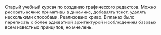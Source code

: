 Старый учебный курсач по созданию графического редактора.
Можно рисовать всякие примитивы в динамике, добавлять текст, удалять несколькими способами.
Реализовано криво. В планах было переписать с более адекватной архитектурой и соблюдением базовых всем известных принципов, но мне лень.
